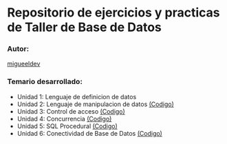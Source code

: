 # Repositorio de ejercicios y practicas de Taller de Base de Datos

### Autor:
[migueeldev](https://github.com/migueeldev)

### Temario desarrollado:

- Unidad 1: Lenguaje de definicion de datos
- Unidad 2: Lenguaje de manipulacion de datos [(Codigo)](https://github.com/MiguelAnggel/Scripts-TDB/tree/cd5656aceb57b856f010af324b95ebd17a65f236/U2)
- Unidad 3: Control de acceso [(Codigo)](https://github.com/MiguelAnggel/Scripts-TDB/tree/cd5656aceb57b856f010af324b95ebd17a65f236/U3)
- Unidad 4: Concurrencia [(Codigo)](https://github.com/MiguelAnggel/Scripts-TDB/tree/cd5656aceb57b856f010af324b95ebd17a65f236/U4)
- Unidad 5: SQL Procedural [(Codigo)](https://github.com/MiguelAnggel/Scripts-TDB/tree/cd5656aceb57b856f010af324b95ebd17a65f236/U5-U6)
- Unidad 6: Conectividad de Base de Datos [(Codigo)](https://github.com/MiguelAnggel/Scripts-TDB/tree/cd5656aceb57b856f010af324b95ebd17a65f236/U5-U6)
  





